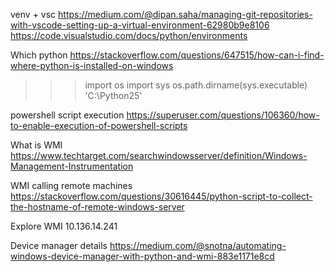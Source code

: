 venv + vsc
https://medium.com/@dipan.saha/managing-git-repositories-with-vscode-setting-up-a-virtual-environment-62980b9e8106
https://code.visualstudio.com/docs/python/environments

Which python https://stackoverflow.com/questions/647515/how-can-i-find-where-python-is-installed-on-windows

>>> import os
>>> import sys
>>> os.path.dirname(sys.executable)
'C:\\Python25'

powershell script execution
https://superuser.com/questions/106360/how-to-enable-execution-of-powershell-scripts

What is WMI
https://www.techtarget.com/searchwindowsserver/definition/Windows-Management-Instrumentation

WMI calling remote machines
https://stackoverflow.com/questions/30616445/python-script-to-collect-the-hostname-of-remote-windows-server


Explore WMI
10.136.14.241



Device manager details
https://medium.com/@snotna/automating-windows-device-manager-with-python-and-wmi-883e1171e8cd

